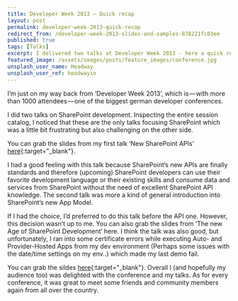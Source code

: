 ```yaml
---
title: Developer Week 2013 — Quick recap
layout: post
permalink: developer-week-2013-quick-recap
redirect_from: /developer-week-2013-slides-and-samples-878221fc03ee
published: true
tags: [Talks]
excerpt: I delivered two talks at Developer Week 2013 - here a quick recap
featured_image: /assets/images/posts/feature_images/conference.jpg
unsplash_user_name: Headway
unsplash_user_ref: headwayio
---
```


I’m just on my way back from ‘Developer Week 2013’, which is — with more than 1000 attendees — one of the biggest german developer conferences.

I did two talks on SharePoint development. Inspecting the entire session catalog, I noticed that these are the only talks focusing SharePoint which was a little bit frustrating but also challenging on the other side.

You can grab the slides from my first talk ‘New SharePoint APIs’ [here](http://www.slideshare.net/ThorstenHans/new-sharepoint-apis){:target="_blank"}.

I had a good feeling with this talk because SharePoint’s new APIs are finally standards and therefore (upcoming) SharePoint developers can use their favorite development language or their existing skills and consume data and services from SharePoint without the need of excellent SharePoint API knowledge. The second talk was more a kind of general introduction into SharePoint’s new App Model.

If I had the choice, I’d preferred to do this talk before the API one. However, this decision wasn’t up to me. You can also grab the slides from ‘The new Age of SharePoint Development‘ here. I think the talk was also good, but unfortunately, I ran into some certificate errors while executing Auto- and Provider-Hosted Apps from my dev environment (Perhaps some issues with the date/time settings on my env..) which made my last demo fail.

You can grab the sildes [here](http://www.slideshare.net/ThorstenHans/the-new-age-of-sharepoint-development){:target="_blank"}. Overall I (and hopefully my audience too) was delighted with the conference and my talks. As for every conference, it was great to meet some friends and community members again from all over the country.


